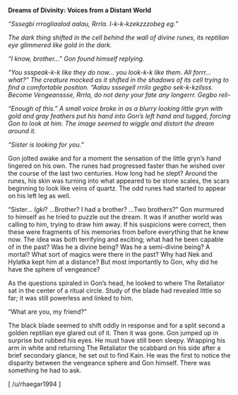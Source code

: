 **Dreams of Divinity: Voices from a Distant World**

*“Sssegbi rrrogliaalod aalau, Rrrla. I-k-k-kzekzzzobeg eg.”*

*The dark thing shifted in the cell behind the wall of divine runes, its reptilian eye glimmered like gold in the dark.*

*“I know, brother...” Gon found himself replying.*

*“You ssspeak-k-k like they do now... you look-k-k like them. All forrr... what?” The creature mocked as it shifted in the shadows of its cell trying to find a comfortable position. “Aalau sssegell rrrilo gegbo sek-k-kzilsss. Become Vengeanssse, Rrrla, do not deny your fate any longerrr. Gegbo reli-*

*“Enough of this.” A small voice broke in as a blurry looking little gryn with gold and gray feathers put his hand into Gon’s left hand and tugged, forcing Gon to look at him. The image seemed to wiggle and distort the dream around it.*

*“Sister is looking for you.”*

Gon jolted awake and for a moment the sensation of the little gryn’s hand lingered on his own. The runes had progressed faster than he wished over the course of the last two centuries. How long had he slept? Around the runes, his skin was turning into what appeared to be stone scales, the scars beginning to look like veins of quartz. The odd runes had started to appear on his left leg as well.

“Sister... *Igki*? ...Brother? I had a brother? ...Two brothers?” Gon murmured to himself as he tried to puzzle out the dream. It was if another world was calling to him, trying to draw him away. If his suspicions were correct, then these were fragments of his memories from before everything that he knew now. The idea was both terrifying and exciting; what had he been capable of in the past? Was he a divine being? Was he a semi-divine being? A mortal? What sort of magics were there in the past? Why had Nek and Hylatka kept him at a distance? But most importantly to Gon, why did he have the sphere of vengeance?

As the questions spiraled in Gon’s head, he looked to where The Retaliator sat in the center of a ritual circle. Study of the blade had revealed little so far; it was still powerless and linked to him.

“What are you, my friend?”

The black blade seemed to shift oddly in response and for a split second a golden reptilian eye glared out of it. Then it was gone. Gon jumped up in surprise but rubbed his eyes. He must have still been sleepy. Wrapping his arm in white and returning The Retaliator the scabbard on his side after a brief secondary glance, he set out to find Kain. He was the first to notice the disparity between the vengeance sphere and Gon himself. There was something he had to ask.

\[ /u/rhaegar1994 \]